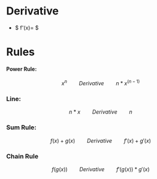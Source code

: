# Derivative

- $ f'(x)= $

# Rules


#### Power Rule:
$$ x^n \qquad Derivative \qquad n*x^{(n-1)} $$ 

### Line:
$$ n*x \qquad Derivative \qquad n  $$

### Sum Rule:
$$ f(x) + g(x) \qquad  Derivative  \qquad f'(x) + g'(x) $$

### Chain Rule
$$ f(g(x)) \qquad Derivative \qquad f'(g(x))*g'(x) $$
